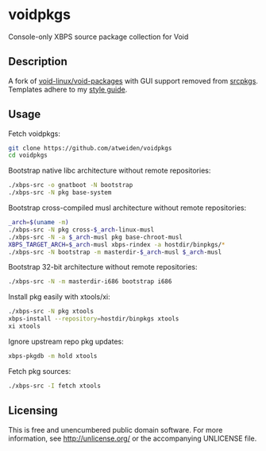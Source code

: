 voidpkgs
========

Console-only XBPS source package collection for Void


Description
-----------

A fork of [void-linux/void-packages][void-linux/void-packages] with GUI
support removed from [srcpkgs][srcpkgs]. Templates adhere to my [style
guide][style guide].


Usage
-----

Fetch voidpkgs:

```sh
git clone https://github.com/atweiden/voidpkgs
cd voidpkgs
```

Bootstrap native libc architecture without remote repositories:

```sh
./xbps-src -o gnatboot -N bootstrap
./xbps-src -N pkg base-system
```

Bootstrap cross-compiled musl architecture without remote repositories:

```sh
_arch=$(uname -m)
./xbps-src -N pkg cross-$_arch-linux-musl
./xbps-src -N -a $_arch-musl pkg base-chroot-musl
XBPS_TARGET_ARCH=$_arch-musl xbps-rindex -a hostdir/binpkgs/*
./xbps-src -N bootstrap -m masterdir-$_arch-musl $_arch-musl
```

Bootstrap 32-bit architecture without remote repositories:

```sh
./xbps-src -N -m masterdir-i686 bootstrap i686
```

Install pkg easily with xtools/xi:

```sh
./xbps-src -N pkg xtools
xbps-install --repository=hostdir/binpkgs xtools
xi xtools
```

Ignore upstream repo pkg updates:

```sh
xbps-pkgdb -m hold xtools
```

Fetch pkg sources:

```sh
./xbps-src -I fetch xtools
```


Licensing
---------

This is free and unencumbered public domain software. For more
information, see http://unlicense.org/ or the accompanying UNLICENSE file.


[srcpkgs]: srcpkgs/
[style guide]: doc/STYLE.md
[void-linux/void-packages]: https://github.com/void-linux/void-packages
